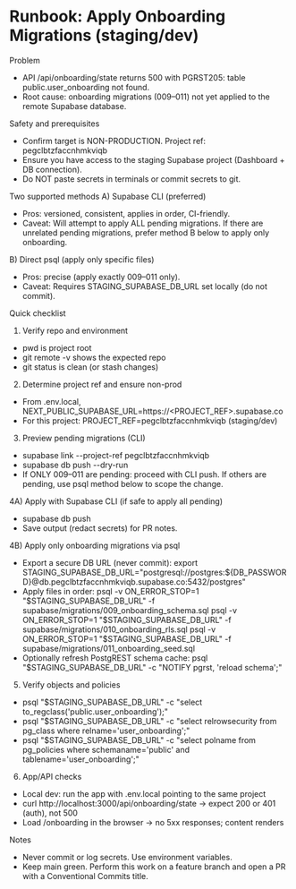 # Runbook: Apply Onboarding Migrations (staging/dev)

Problem
- API /api/onboarding/state returns 500 with PGRST205: table public.user_onboarding not found.
- Root cause: onboarding migrations (009–011) not yet applied to the remote Supabase database.

Safety and prerequisites
- Confirm target is NON-PRODUCTION. Project ref: pegclbtzfaccnhmkviqb
- Ensure you have access to the staging Supabase project (Dashboard + DB connection).
- Do NOT paste secrets in terminals or commit secrets to git.

Two supported methods
A) Supabase CLI (preferred)
- Pros: versioned, consistent, applies in order, CI-friendly.
- Caveat: Will attempt to apply ALL pending migrations. If there are unrelated pending migrations, prefer method B below to apply only onboarding.

B) Direct psql (apply only specific files)
- Pros: precise (apply exactly 009–011 only).
- Caveat: Requires STAGING_SUPABASE_DB_URL set locally (do not commit).

Quick checklist
1) Verify repo and environment
- pwd is project root
- git remote -v shows the expected repo
- git status is clean (or stash changes)

2) Determine project ref and ensure non-prod
- From .env.local, NEXT_PUBLIC_SUPABASE_URL=https://<PROJECT_REF>.supabase.co
- For this project: PROJECT_REF=pegclbtzfaccnhmkviqb (staging/dev)

3) Preview pending migrations (CLI)
- supabase link --project-ref pegclbtzfaccnhmkviqb
- supabase db push --dry-run
- If ONLY 009–011 are pending: proceed with CLI push. If others are pending, use psql method below to scope the change.

4A) Apply with Supabase CLI (if safe to apply all pending)
- supabase db push
- Save output (redact secrets) for PR notes.

4B) Apply only onboarding migrations via psql
- Export a secure DB URL (never commit):
  export STAGING_SUPABASE_DB_URL="postgresql://postgres:${DB_PASSWORD}@db.pegclbtzfaccnhmkviqb.supabase.co:5432/postgres"
- Apply files in order:
  psql -v ON_ERROR_STOP=1 "$STAGING_SUPABASE_DB_URL" -f supabase/migrations/009_onboarding_schema.sql
  psql -v ON_ERROR_STOP=1 "$STAGING_SUPABASE_DB_URL" -f supabase/migrations/010_onboarding_rls.sql
  psql -v ON_ERROR_STOP=1 "$STAGING_SUPABASE_DB_URL" -f supabase/migrations/011_onboarding_seed.sql
- Optionally refresh PostgREST schema cache:
  psql "$STAGING_SUPABASE_DB_URL" -c "NOTIFY pgrst, 'reload schema';"

5) Verify objects and policies
- psql "$STAGING_SUPABASE_DB_URL" -c "select to_regclass('public.user_onboarding');"
- psql "$STAGING_SUPABASE_DB_URL" -c "select relrowsecurity from pg_class where relname='user_onboarding';"
- psql "$STAGING_SUPABASE_DB_URL" -c "select polname from pg_policies where schemaname='public' and tablename='user_onboarding';"

6) App/API checks
- Local dev: run the app with .env.local pointing to the same project
- curl http://localhost:3000/api/onboarding/state → expect 200 or 401 (auth), not 500
- Load /onboarding in the browser → no 5xx responses; content renders

Notes
- Never commit or log secrets. Use environment variables.
- Keep main green. Perform this work on a feature branch and open a PR with a Conventional Commits title.
